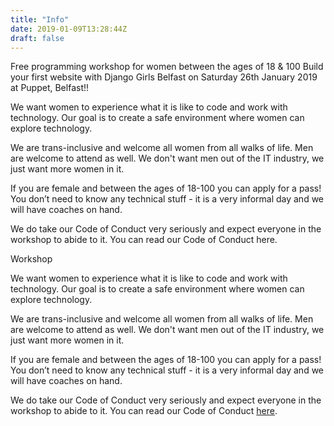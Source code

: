 ```yaml
---
title: "Info"
date: 2019-01-09T13:28:44Z
draft: false
---
```

Free programming workshop for women between the ages of 18 & 100
Build your first website with Django Girls Belfast on
Saturday 26th January 2019 at Puppet, Belfast!!


We want women to experience what it is like to code and work with technology. Our goal is to create a safe environment where women can explore technology.

We are trans-inclusive and welcome all women from all walks of life. Men are welcome to attend as well. We don't want men out of the IT industry, we just want more women in it.

If you are female and between the ages of 18-100 you can apply for a pass! You don’t need to know any technical stuff - it is a very informal day and we will have coaches on hand.

We do take our Code of Conduct very seriously and expect everyone in the workshop to abide to it. You can read our Code of Conduct here.

Workshop

We want women to experience what it is like to code and work with technology. Our goal is to create a safe environment where women can explore technology.

We are trans-inclusive and welcome all women from all walks of life. Men are welcome to attend as well. We don't want men out of the IT industry, we just want more women in it.

If you are female and between the ages of 18-100 you can apply for a pass! You don’t need to know any technical stuff - it is a very informal day and we will have coaches on hand.

We do take our Code of Conduct very seriously and expect everyone in the workshop to abide to it. You can read our Code of Conduct [here](http://bit.ly/WomenInTechCoC).
